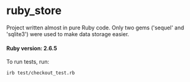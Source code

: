 # ruby_store

Project written almost in pure Ruby code. Only two gems ('sequel' and 'sqlite3') were used to make data storage easier.

#### Ruby version: 2.6.5

To run tests, run:
```
irb test/checkout_test.rb
```
